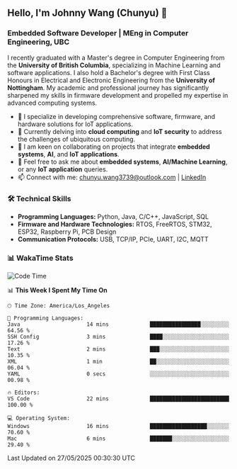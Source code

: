 ## Hello, I'm Johnny Wang (Chunyu) 👋

### Embedded Software Developer | MEng in Computer Engineering, UBC

I recently graduated with a Master's degree in Computer Engineering from the **University of British Columbia**, specializing in Machine Learning and software applications. I also hold a Bachelor's degree with First Class Honours in Electrical and Electronic Engineering from the **University of Nottingham**. My academic and professional journey has significantly sharpened my skills in firmware development and propelled my expertise in advanced computing systems.

- 🔭 I specialize in developing comprehensive software, firmware, and hardware solutions for IoT applications.
- 🌱 Currently delving into **cloud computing** and **IoT security** to address the challenges of ubiquitous computing.
- 🤝 I am keen on collaborating on projects that integrate **embedded systems**, **AI**, and **IoT applications**.
- 💬 Feel free to ask me about **embedded systems**, **AI/Machine Learning**, or any **IoT application** queries.
- 📫 Connect with me: [chunyu.wang3739@outlook.com](mailto:chunyu.wang3739@outlook.com) | [LinkedIn](https://www.linkedin.com/in/shycw1/)


### 🛠️ Technical Skills
- **Programming Languages:** Python, Java, C/C++, JavaScript, SQL
- **Firmware and Hardware Technologies:** RTOS, FreeRTOS, STM32, ESP32, Raspberry Pi, PCB Design
- **Communication Protocols:** USB, TCP/IP, PCIe, UART, I2C, MQTT

### 📊 WakaTime Stats
<!--START_SECTION:waka-->
![Code Time](http://img.shields.io/badge/Code%20Time-99%20hrs%2018%20mins-blue)

📊 **This Week I Spent My Time On** 

```text
🕑︎ Time Zone: America/Los_Angeles

💬 Programming Languages: 
Java                     14 mins             ████████████████░░░░░░░░░   64.56 % 
SSH Config               3 mins              ████░░░░░░░░░░░░░░░░░░░░░   17.26 % 
Text                     2 mins              ███░░░░░░░░░░░░░░░░░░░░░░   10.35 % 
XML                      1 min               ██░░░░░░░░░░░░░░░░░░░░░░░   06.04 % 
YAML                     0 secs              ░░░░░░░░░░░░░░░░░░░░░░░░░   00.98 % 

🔥 Editors: 
VS Code                  22 mins             █████████████████████████   100.00 % 

💻 Operating System: 
Windows                  16 mins             ██████████████████░░░░░░░   70.60 % 
Mac                      6 mins              ███████░░░░░░░░░░░░░░░░░░   29.40 % 
```


 Last Updated on 27/05/2025 00:30:30 UTC
<!--END_SECTION:waka-->
